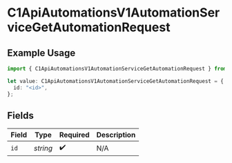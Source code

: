 # C1ApiAutomationsV1AutomationServiceGetAutomationRequest

## Example Usage

```typescript
import { C1ApiAutomationsV1AutomationServiceGetAutomationRequest } from "conductorone-sdk-typescript/sdk/models/operations";

let value: C1ApiAutomationsV1AutomationServiceGetAutomationRequest = {
  id: "<id>",
};
```

## Fields

| Field              | Type               | Required           | Description        |
| ------------------ | ------------------ | ------------------ | ------------------ |
| `id`               | *string*           | :heavy_check_mark: | N/A                |